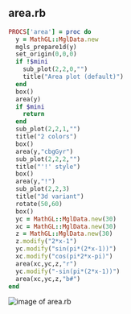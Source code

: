 
## area.rb

```ruby
PROCS['area'] = proc do
  y = MathGL::MglData.new
  mgls_prepare1d(y)
  set_origin(0,0,0)
  if !$mini
    sub_plot(2,2,0,"")
    title("Area plot (default)")
  end
  box()
  area(y)
  if $mini
    return
  end
  sub_plot(2,2,1,"")
  title("2 colors")
  box()
  area(y,"cbgGyr")
  sub_plot(2,2,2,"")
  title("'!' style")
  box()
  area(y,"!")
  sub_plot(2,2,3)
  title("3d variant")
  rotate(50,60)
  box()
  yc = MathGL::MglData.new(30)
  xc = MathGL::MglData.new(30)
  z = MathGL::MglData.new(30)
  z.modify("2*x-1")
  yc.modify("sin(pi*(2*x-1))")
  xc.modify("cos(pi*2*x-pi)")
  area(xc,yc,z,"r")
  yc.modify("-sin(pi*(2*x-1))")
  area(xc,yc,z,"b#")
end


```
![image of area.rb](https://raw.github.com/masa16/ruby-mathgl-sample/master/samples/area/area.png)
